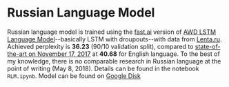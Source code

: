 # Russian Language Model

Russian language model is trained using the [fast.ai](http://www.fast.ai/) version of [AWD LSTM Language Model](https://arxiv.org/abs/1708.02182)--basically LSTM with droupouts--with data from [Lenta.ru](https://github.com/yutkin/lenta.ru-news-dataset). Achieved perplexity is **36.23** (90/10 validation split), compared to [state-of-the-art on November 17, 2017](https://github.com/RedditSota/state-of-the-art-result-for-machine-learning-problems) at **40.68** for English language. To the best of my knowledge, there is no comparable research in Russian language at the point of writing (May 8, 2018). Details can be found in the notebook `RLM.ipynb`. Model can be found on [Google Disk](https://drive.google.com/open?id=1gtIfMcu7q44q3aViepWE63WgsdY2Bjvn)
